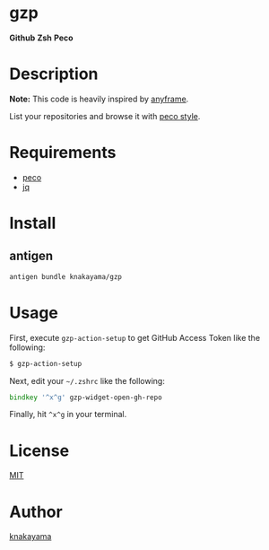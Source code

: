 gzp
===

**Github** **Zsh** **Peco**

# Description

**Note:** This code is heavily inspired by [anyframe](https://github.com/mollifier/anyframe).

List your repositories and browse it with [peco style](https://github.com/peco/peco).

# Requirements

* [peco](https://github.com/peco/peco)
* [jq](https://github.com/stedolan/jq)

# Install

## antigen

```zsh
antigen bundle knakayama/gzp
```

# Usage

First, execute `gzp-action-setup` to get GitHub Access Token like the following:

```bash
$ gzp-action-setup
```

Next, edit your `~/.zshrc` like the following:

```zsh
bindkey '^x^g' gzp-widget-open-gh-repo
```

Finally, hit `^x^g` in your terminal.

# License

[MIT](https://github.com/knakayama/gzp/blob/master/LICENSE)

# Author

[knakayama](https://github.com/knakayama)
